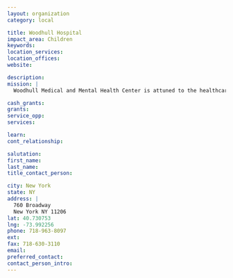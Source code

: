 ```yaml
---
layout: organization
category: local

title: Woodhull Hospital
impact_area: Children
keywords: 
location_services: 
location_offices: 
website: 

description: 
mission: |
  Woodhull Medical and Mental Health Center is attuned to the healthcare issues that matter to the people of North Brooklyn. Woodhull focuses on preventing disease and promoting healthy lifestyles by reaching out to the community at 15 convenient locations.

cash_grants: 
grants: 
service_opp: 
services: 

learn: 
cont_relationship: 

salutation: 
first_name: 
last_name: 
title_contact_person: 

city: New York
state: NY
address: |
  760 Broadway  
  New York NY 11206
lat: 40.730753
lng: -73.992256
phone: 718-963-8097
ext: 
fax: 718-630-3110
email: 
preferred_contact: 
contact_person_intro: 
---
```

